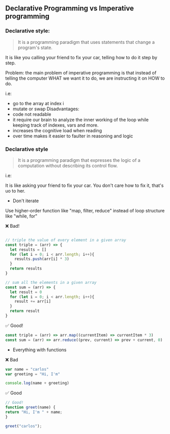 ## Declarative Programming vs Imperative programming

### Declarative style:

> It is a programming paradigm that uses statements that change a program's state.

It is like you calling your friend to fix your car, telling how to do it step by step.

Problem:
the main problem of imperative programming is that instead of telling the computer WHAT we want it to do,
we are instructing it on HOW to do. 

i.e:

- go to the array at index i
- mutate or swap Disadvantages:
- code not readable
- it require our brain to analyze the inner working of the loop while keeping track of indexes, vars and more.
- increases the cognitive load when reading
- over time makes it easier to faulter in reasoning and logic

### Declarative style

> It is a programming paradigm that expresses the logic of a computation without describing its control flow.

i.e:

It is like asking your friend to fix your car. You don't care how to fix it, that's uo to her.


 - Don't iterate
   
Use higher-order function like "map, filter, reduce" instead of loop structure like "while, for"

❌ Bad!
````javascript

// triple the value of every element in a given array
const triple = (arr) => {
  let results = []
  for (let i = 0; i < arr.length; i++){
    results.push(arr[i] * 3)
  }
  return results
}

// sum all the elements in a given array
const sum = (arr) => {
  let result = 0
  for (let i = 0; i < arr.length; i++){
    result += arr[i]
  }
  return result
}
````
✅ Good!
````javascript
const triple = (arr) => arr.map((currentItem) => currentItem * 3)
const sum = (arr) => arr.reduce((prev, current) => prev + current, 0)
````

- Everything with functions

❌ Bad
`````javascript
var name = "carlos"
var greeting = "Hi, I'm"

console.log(name + greeting)
`````
✅ Good
`````javascript
// Good!
function greet(name) {
return "Hi, I'm " + name;
}

greet("carlos");
`````


